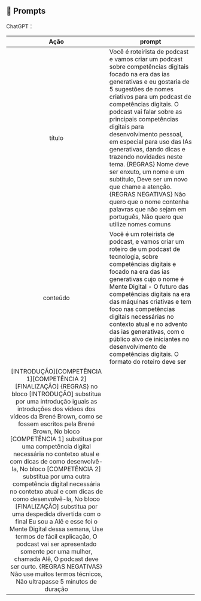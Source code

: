 ## 🧠 Prompts


ChatGPT：

|   Ação   | prompt                                                                                                                                                                                                                                                                         |
| :------: | ------------------------------------------------------------------------------------------------------------------------------------------------------------------------------------------------------------------------------------------------------------------------------ |
|  título  | Você é roteirista de podcast e vamos criar um podcast sobre competências digitais focado na era das ias generativas e eu gostaria de 5 sugestões de nomes criativos para um podcast de competências digitais. O podcast vai falar sobre as principais competências digitais para desenvolvimento pessoal, em especial para uso das IAs generativas, dando dicas e trazendo novidades neste tema. {REGRAS} Nome deve ser enxuto, um nome e um subtítulo, Deve ser um novo que chame a atenção. {REGRAS NEGATIVAS} Não quero que o nome contenha palavras que não sejam em português, Não quero que utilize nomes comuns |
| conteúdo | Você é um roteirista de podcast, e vamos criar um  roteiro de um podcast de tecnologia, sobre competências digitais e focado na era das ias generativas cujo o nome é Mente Digital - O futuro das competências digitais na era das máquinas criativas e tem foco nas competências digitais necessárias no contexto atual e no advento das ias generativas,  com o público alvo de iniciantes no desenvolvimento de competências digitais. O formato do roteiro deve ser
[INTRODUÇÃO][COMPETÊNCIA 1][COMPETÊNCIA 2][FINALIZAÇÃO] {REGRAS} no bloco [INTRODUÇÃO] substitua por uma introdução iguais as introduções dos vídeos dos vídeos da Brené Brown, como se fossem escritos pela Brené Brown, No bloco [COMPETÊNCIA 1] substitua por uma competência digital necessária no contetxo atual e com dicas de como desenvolvê-la, No bloco [COMPETÊNCIA 2] substitua por uma outra competência digital necessária no contetxo atual e com dicas de como desenvolvê-la, No bloco [FINALIZAÇÃO] substitua por uma despedida divertida com o final Eu sou a Alê e esse foi o Mente Digital dessa semana, Use termos de fácil explicação, O podcast vai ser apresentado somente por uma mulher, chamada Alê, O podcast deve ser curto. {REGRAS NEGATIVAS} Não use muitos termos técnicos, Não ultrapasse 5 minutos de duração |

